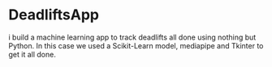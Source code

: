 # DeadliftsApp
i build a machine learning app to track deadlifts all done using nothing but Python. In this case we used a Scikit-Learn model, mediapipe and Tkinter to get it all done. 

